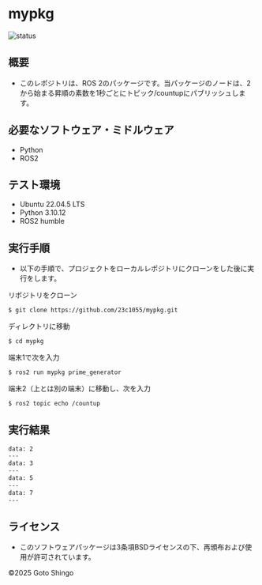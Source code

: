 # mypkg

![status](https://github.com/23c1055/task/actions/workflows/test.yml/badge.svg)
## 概要

- このレポジトリは、ROS 2のパッケージです。当パッケージのノードは、2から始まる昇順の素数を1秒ごとにトピック/countupにパブリッシュします。

## 必要なソフトウェア・ミドルウェア
- Python
- ROS2

## テスト環境

- Ubuntu 22.04.5 LTS
- Python 3.10.12
- ROS2 humble

## 実行手順

- 以下の手順で、プロジェクトをローカルレポジトリにクローンをした後に実行をします。


リポジトリをクローン
```bash
$ git clone https://github.com/23c1055/mypkg.git
```
ディレクトリに移動
```bash
$ cd mypkg
```
端末1で次を入力
```bash
$ ros2 run mypkg prime_generator
```
端末2（上とは別の端末）に移動し、次を入力
```bash
$ ros2 topic echo /countup
```

## 実行結果
```bash
data: 2
---
data: 3
---
data: 5
---
data: 7
---
```

## ライセンス

- このソフトウェアパッケージは3条項BSDライセンスの下、再頒布および使用が許可されています。

©2025 Goto Shingo

